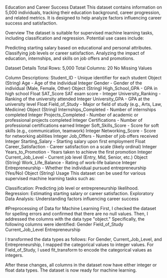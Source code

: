 Education and Career Success Dataset
This dataset contains information on 5,000 individuals, tracking their education background, career progression, and related metrics. It is designed to help analyze factors influencing career success and satisfaction.

Overview
The dataset is suitable for supervised machine learning tasks, including classification and regression. Potential use cases include:

Predicting starting salary based on educational and personal attributes.
Classifying job levels or career satisfaction.
Analyzing the impact of education, internships, and skills on job offers and promotions.

Dataset Details
Total Rows: 5,000
Total Columns: 20
No Missing Values

Column Descriptions:
Student_ID -	Unique identifier for each student	Object (String)
Age	- Age of the individual	Integer
Gender - Gender of the individual (Male, Female, Other)	Object (String)
High_School_GPA	- GPA in high school	Float
SAT_Score	SAT exam score -	Integer
University_Ranking -	Ranking of the university attended	Integer
University_GPA -	GPA at the university level	Float
Field_of_Study -	Major or field of study (e.g., Arts, Law, Medicine)	Object (String)
Internships_Completed -	Number of internships completed	Integer
Projects_Completed - Number of academic or professional projects completed	Integer
Certifications -	Number of professional certifications earned	Integer
Soft_Skills_Score	- Score for soft skills (e.g., communication, teamwork)	Integer
Networking_Score -	Score for networking abilities	Integer
Job_Offers -	Number of job offers received	Integer
Starting_Salary -	Starting salary upon first employment	Float
Career_Satisfaction -	Career satisfaction on a scale (likely ordinal)	Integer
Years_to_Promotion -	Years taken to achieve the first promotion	Integer
Current_Job_Level	- Current job level (Entry, Mid, Senior, etc.)	Object (String)
Work_Life_Balance	- Rating of work-life balance	Integer
Entrepreneurship -	Whether the individual pursued entrepreneurship (Yes/No)	Object (String)
Usage
This dataset can be used for various supervised machine learning tasks such as:

Classification: Predicting job level or entrepreneurship likelihood.
Regression: Estimating starting salary or career satisfaction.
Exploratory Data Analysis: Understanding factors influencing career success

#Preprocessing of Data for Machine Learning
First, I checked the dataset for spelling errors and confirmed that there are no null values. Then, I addressed the columns with the data type "object." Specifically, the following columns were identified:
Gender
Field_of_Study
Current_Job_Level
Entrepreneurship

I transformed the data types as follows:
For Gender, Current_Job_Level, and Entrepreneurship, I mapped the categorical values to integer values.
For Field_of_Study, I used fit_transform to encode the categorical values as integers.

After these changes, all columns in the dataset now have either integer or float data types. The dataset is now ready for machine learning.
